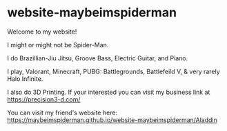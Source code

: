 # website-maybeimspiderman
Welcome to my website!

I might or might not be Spider-Man.

I do Brazillian-Jiu Jitsu, Groove Bass, Electric Guitar, and Piano.

I play, Valorant, Minecraft, PUBG: Battlegrounds, Battlefeild V, & very rarely Halo Infinite.

I also do 3D Printing. If your interested you can visit my business link at https://precision3-d.com/


You can visit my friend's website here:
https://maybeimspiderman.github.io/website-maybeimspiderman/Aladdin

